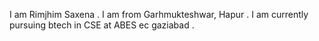 I am Rimjhim Saxena .
I am from Garhmukteshwar, Hapur .
I am currently pursuing btech in CSE at ABES ec gaziabad .
